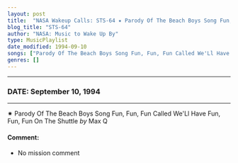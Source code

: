 ```yaml
---
layout: post
title:  "NASA Wakeup Calls: STS-64 ✷ Parody Of The Beach Boys Song Fun, Fun, Fun Called We'Ll Have Fun, Fun, Fun On The Shuttle by Max Q ✵ September 10, 1994"
blog_title: "STS-64"
author: "NASA: Music to Wake Up By"
type: MusicPlaylist
date_modified: 1994-09-10
songs: ["Parody Of The Beach Boys Song Fun, Fun, Fun Called We'Ll Have Fun, Fun, Fun On The Shuttle by Max Q"]
genres: []
---
```


----
### DATE: September 10, 1994
----
✷ Parody Of The Beach Boys Song Fun, Fun, Fun Called We'Ll Have Fun, Fun, Fun On The Shuttle *by* Max Q  

#### Comment:
* No mission comment



<br/>
<center>
	<a target="_blank"
	   href="https://twitter.com/intent/tweet?hashtags=Space,NASA,Playlist,NASAWakeupCalls,SpaceProgram&text=🚀 {{ page.author}}, '{{ page.songs.first }}' {{ page.title }}, {{ page.date | date: '%B %d, %Y' }}, {{ site.url }}{{ page.url }}&via=nasawakeupcalls"><i class="fab fa-twitter" title="Tweet this page" alt="Tweet this page" style="font-size: 1.3em;"></i></a>
	&nbsp; 	<i class="fas fa-user-astronaut" style="font-size: 1.5em;"></i> &nbsp;
    <a id="custom_amazon_link"
       type="amzn" search="#"
       category="popular music">
    <i class="fab fa-amazon" style="font-size: 1.3em;"></i></a>
</center>

<!-- Randomly resolve an individual entry from a song array -->
<script src="/assets/javascript/seedrandom.min.js"></script>
<script>
  var wake_me_up = ["Parody Of The Beach Boys Song Fun, Fun, Fun Called We'Ll Have Fun, Fun, Fun On The Shuttle by Max Q"];
  var prng = new Math.seedrandom();
  function randomSong() {
    song = wake_me_up[Math.floor(Math.random() * wake_me_up.length)];
    var amazon_link = document.getElementById("custom_amazon_link");
    amazon_link.setAttribute("search", song);
  }
  window.onload = randomSong();
</script>
